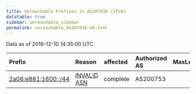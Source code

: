 ```yaml
---
title: Unreachable Prefixes in AS207036 (IPv6)
datatable: true
sidebar: unreachable_sidebar
permalink: unreachable_AS207036-v6.html
---
```


Data as of 2018-12-10 14:35:00 UTC


<div class="datatable-begin"></div>

| Prefix                                                           | Reason                                                                                                      | affected   | Authorized AS   |   MaxLength | Anchor                                         |   unreachable /48s |
|:-----------------------------------------------------------------|:------------------------------------------------------------------------------------------------------------|:-----------|:----------------|------------:|:-----------------------------------------------|-------------------:|
| [2a06:e881:1600::/44](https://stat.ripe.net/2a06:e881:1600::/44) | [INVALID ASN](https://rpki-validator.ripe.net/announcement-preview?asn=AS207036&prefix=2a06:e881:1600::/44) | complete   | AS200753        |          48 | [RIPE](unreachable_RIPE_NCC_RPKI_Root-v6.html) |                 16 |

<div class="datatable-end"></div>